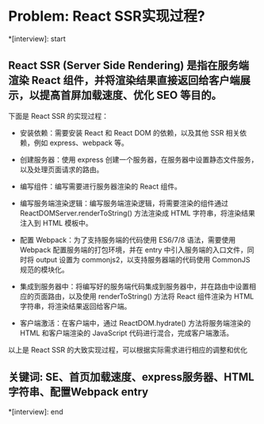 # Problem: React SSR实现过程?

*[interview]: start

## React SSR (Server Side Rendering) 是指在服务端渲染 React 组件，并将渲染结果直接返回给客户端展示，以提高首屏加载速度、优化 SEO 等目的。

下面是 React SSR 的实现过程：

- 安装依赖：需要安装 React 和 React DOM 的依赖，以及其他 SSR 相关依赖，例如 express、webpack 等。

- 创建服务器：使用 express 创建一个服务器，在服务器中设置静态文件服务，以及处理页面请求的路由。

- 编写组件：编写需要进行服务器渲染的 React 组件。

- 编写服务端渲染逻辑：编写服务端渲染逻辑，将需要渲染的组件通过 ReactDOMServer.renderToString() 方法渲染成 HTML 字符串，将渲染结果注入到 HTML 模板中。

- 配置 Webpack：为了支持服务端的代码使用 ES6/7/8 语法，需要使用 Webpack 配置服务端的打包环境，并在 entry 中引入服务端的入口文件，同时将 output 设置为 commonjs2，以支持服务器端的代码使用 CommonJS 规范的模块化。

- 集成到服务器中：将编写好的服务端代码集成到服务器中，并在路由中设置相应的页面路由，以及使用 renderToString() 方法将 React 组件渲染为 HTML 字符串，将渲染结果返回给客户端。

- 客户端激活：在客户端中，通过 ReactDOM.hydrate() 方法将服务端渲染的 HTML 和客户端渲染的 JavaScript 代码进行混合，完成客户端激活。

以上是 React SSR 的大致实现过程，可以根据实际需求进行相应的调整和优化

## 关键词: SE、首页加载速度、express服务器、HTML字符串、配置Webpack entry
*[interview]: end
